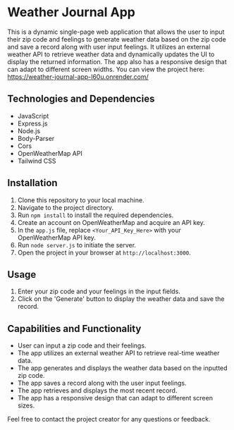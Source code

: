 # Weather Journal App

This is a dynamic single-page web application that allows the user to input their zip code and feelings to generate weather data based on the zip code and save a record along with user input feelings. It utilizes an external weather API to retrieve weather data and dynamically updates the UI to display the returned information. The app also has a responsive design that can adapt to different screen widths. You can view the project here: https://weather-journal-app-l60u.onrender.com/

## Technologies and Dependencies

- JavaScript
- Express.js
- Node.js
- Body-Parser
- Cors
- OpenWeatherMap API
- Tailwind CSS

## Installation

1. Clone this repository to your local machine.
2. Navigate to the project directory.
3. Run `npm install` to install the required dependencies.
4. Create an account on OpenWeatherMap and acquire an API key.
5. In the `app.js` file, replace `<Your_API_Key_Here>` with your OpenWeatherMap API key.
6. Run `node server.js` to initiate the server.
7. Open the project in your browser at `http://localhost:3000`.

## Usage

1. Enter your zip code and your feelings in the input fields.
2. Click on the 'Generate' button to display the weather data and save the record.

## Capabilities and Functionality

- User can input a zip code and their feelings.
- The app utilizes an external weather API to retrieve real-time weather data.
- The app generates and displays the weather data based on the inputted zip code.
- The app saves a record along with the user input feelings.
- The app retrieves and displays the most recent record.
- The app has a responsive design that can adapt to different screen sizes.

Feel free to contact the project creator for any questions or feedback.
